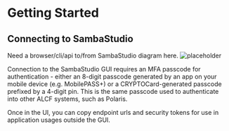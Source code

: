 <!---# Connecting to SambaStudio -->
# Getting Started

## Connecting to SambaStudio


Need a browser/cli/api to/from SambaStudio diagram here. 
![placeholder](files/Cerebras_Wafer-Scale_Cluster_login_diagram.png)

Connection to the SambaStudio GUI requires an MFA passcode for authentication - either an 8-digit passcode generated by an app on your mobile device (e.g. MobilePASS+) or a CRYPTOCard-generated passcode prefixed by a 4-digit pin. This is the same passcode used to authenticate into other ALCF systems, such as Polaris.<br>

Once in the UI, you can copy endpoint urls and security tokens for use in application usages outside the GUI. 
